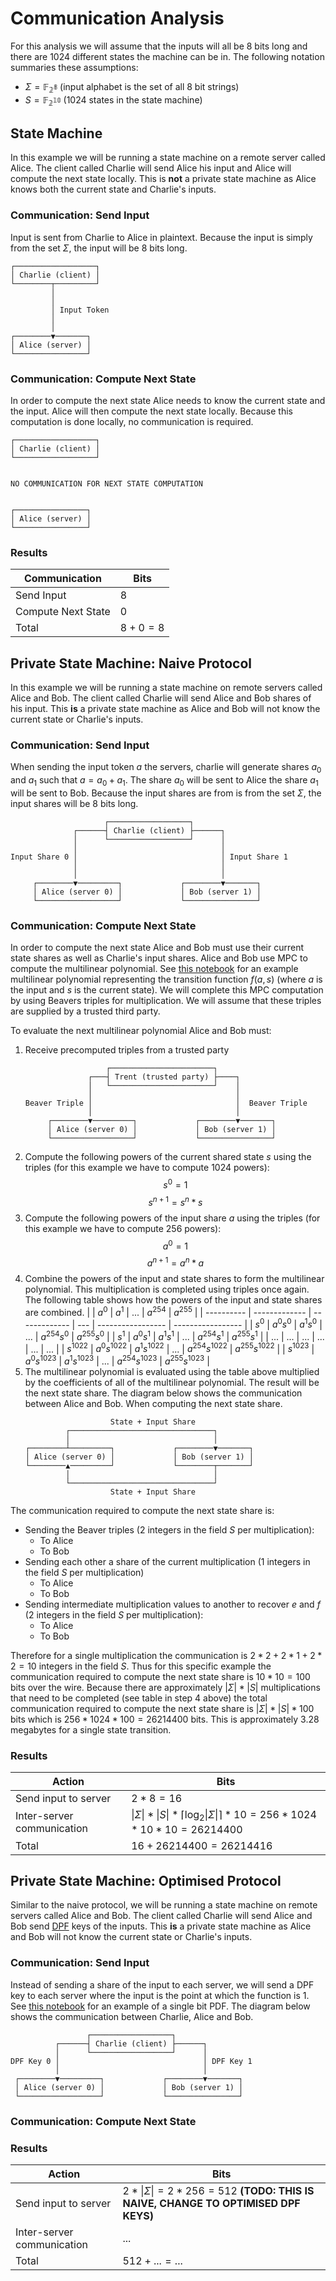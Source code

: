 # Communication Analysis

For this analysis we will assume that the inputs will all be 8 bits long and there are 1024 different states the machine can be in. The following notation summaries these assumptions:

<!-- https://en.wikipedia.org/wiki/Finite-state_machine#Mathematical_model -->

- $\Sigma = \mathbb{F_{2^8}}$ (input alphabet is the set of all 8 bit strings)
- $S = \mathbb{F_{2^{10}}}$ (1024 states in the state machine)

## State Machine

In this example we will be running a state machine on a remote server called Alice. The client called Charlie will send Alice his input and Alice will compute the next state locally. This is **not** a private state machine as Alice knows both the current state and Charlie's inputs.

### Communication: Send Input

Input is sent from Charlie to Alice in plaintext. Because the input is simply from the set $\Sigma$, the input will be $8$ bits long.

```
┌──────────────────┐
│ Charlie (client) │
└────────┬─────────┘
         │
         │
         │ Input Token
         │
         │
┌────────▼───────┐
│ Alice (server) │
└────────────────┘
```

### Communication: Compute Next State

In order to compute the next state Alice needs to know the current state and the input. Alice will then compute the next state locally. Because this computation is done locally, no communication is required.

```
┌──────────────────┐
│ Charlie (client) │
└──────────────────┘


NO COMMUNICATION FOR NEXT STATE COMPUTATION


┌────────────────┐
│ Alice (server) │
└────────────────┘
```

### Results

| Communication      | Bits        |
| ------------------ | ----------- |
| Send Input         | $8$         |
| Compute Next State | $0$         |
| Total              | $8 + 0 = 8$ |

## Private State Machine: Naive Protocol

In this example we will be running a state machine on remote servers called Alice and Bob. The client called Charlie will send Alice and Bob shares of his input. This **is** a private state machine as Alice and Bob will not know the current state or Charlie's inputs.

### Communication: Send Input

When sending the input token $a$ the servers, charlie will generate shares $a_0$ and $a_1$ such that $a = a_0 + a_1$. The share $a_0$ will be sent to Alice the share $a_1$ will be sent to Bob. Because the input shares are from is from the set $\Sigma$, the input shares will be $8$ bits long.

```
                     ┌──────────────────┐
              ┌──────┤ Charlie (client) ├──────┐
              │      └──────────────────┘      │
              │                                │
Input Share 0 │                                │ Input Share 1
              │                                │
              │                                │
     ┌────────▼─────────┐             ┌────────▼───────┐
     │ Alice (server 0) │             │ Bob (server 1) │
     └──────────────────┘             └────────────────┘
```

### Communication: Compute Next State

In order to compute the next state Alice and Bob must use their current state shares as well as Charlie's input shares. Alice and Bob use MPC to compute the multilinear polynomial. See [this notebook](./naive_private_state_machine.ipynb) for an example multilinear polynomial representing the transition function $f(a, s)$ (where $a$ is the input and $s$ is the current state). We will complete this MPC computation by using Beavers triples for multiplication. We will assume that these triples are supplied by a trusted third party.

To evaluate the next multilinear polynomial Alice and Bob must:

1. Receive precomputed triples from a trusted party
   ```
                     ┌───────────────────────┐
                 ┌───┤ Trent (trusted party) ├────┐
                 │   └───────────────────────┘    │
                 │                                │
   Beaver Triple │                                │  Beaver Triple
                 │                                │
        ┌────────▼─────────┐             ┌────────▼───────┐
        │ Alice (server 0) │             │ Bob (server 1) │
        └──────────────────┘             └────────────────┘
   ```
2. Compute the following powers of the current shared state $s$ using the triples (for this example we have to compute $1024$ powers):
   $$s^0 = 1$$
   $$s^{n+1} = s^n * s$$
3. Compute the following powers of the input share $a$ using the triples (for this example we have to compute $256$ powers):
   $$a^0 = 1$$
   $$a^{n+1} = a^n * a$$
4. Combine the powers of the input and state shares to form the multilinear polynomial. This multiplication is completed using triples once again. The following table shows how the powers of the input and state shares are combined.
   | | $a^0$ | $a^1$ | ... | $a^{254}$ | $a^{255}$ |
   | ---------- | ------------- | ------------- | --- | ----------------- | ----------------- |
   | $s^0$ | $a^0s^0$ | $a^1s^0$ | ... | $a^{254}s^0$ | $a^{255}s^0$ |
   | $s^1$ | $a^0s^1$ | $a^1s^1$ | ... | $a^{254}s^1$ | $a^{255}s^1$ |
   | ... | ... | ... | ... | ... | ... |
   | $s^{1022}$ | $a^0s^{1022}$ | $a^1s^{1022}$ | ... | $a^{254}s^{1022}$ | $a^{255}s^{1022}$ |
   | $s^{1023}$ | $a^0s^{1023}$ | $a^1s^{1023}$ | ... | $a^{254}s^{1023}$ | $a^{255}s^{1023}$ |
5. The multilinear polynomial is evaluated using the table above multiplied by the coefficients of all of the multilinear polynomial. The result will be the next state share. The diagram below shows the communication between Alice and Bob. When computing the next state share.
   ```
                      State + Input Share
            ┌────────────────────────────────┐
            │                                │
   ┌────────┴─────────┐             ┌────────▼───────┐
   │ Alice (server 0) │             │ Bob (server 1) │
   └────────▲─────────┘             └────────┬───────┘
            │                                │
            └────────────────────────────────┘
                      State + Input Share
   ```

The communication required to compute the next state share is:

- Sending the Beaver triples (2 integers in the field $S$ per multiplication):
  - To Alice
  - To Bob
- Sending each other a share of the current multiplication (1 integers in the field $S$ per multiplication)
  - To Alice
  - To Bob
- Sending intermediate multiplication values to another to recover $e$ and $f$ (2 integers in the field $S$ per multiplication):
  - To Alice
  - To Bob

Therefore for a single multiplication the communication is $2 * 2 + 2 * 1 + 2 * 2 = 10$ integers in the field $S$. Thus for this specific example the communication required to compute the next state share is $10 * 10 = 100$ bits over the wire. Because there are approximately $|\Sigma| * |S|$ multiplications that need to be completed (see table in step 4 above) the total communication required to compute the next state share is $|\Sigma| * |S| * 100$ bits which is $256 * 1024 * 100 = 26214400$ bits. This is approximately 3.28 megabytes for a single state transition.

### Results

| Action                     | Bits                                                                                           |
| -------------------------- | ---------------------------------------------------------------------------------------------- |
| Send input to server       | $2 * 8 = 16$                                                                                   |
| Inter-server communication | $\|\Sigma\| * \|S\| * \lceil\log_{2}{\|\Sigma\|}\rceil * 10 = 256 * 1024 * 10 * 10 = 26214400$ |
| Total                      | $16 + 26214400 = 26214416$                                                                     |

## Private State Machine: Optimised Protocol

Similar to the naive protocol, we will be running a state machine on remote servers called Alice and Bob. The client called Charlie will send Alice and Bob send [DPF](https://en.wikipedia.org/wiki/Distributed_point_function) keys of the inputs. This **is** a private state machine as Alice and Bob will not know the current state or Charlie's inputs.

### Communication: Send Input

Instead of sending a share of the input to each server, we will send a DPF key to each server where the input is the point at which the function is 1. See [this notebook](https://github.com/Blake-Haydon/Distributed-Point-Functions/blob/main/naive_DPF_single_bit.ipynb) for an example of a single bit PDF. The diagram below shows the communication between Charlie, Alice and Bob.

<!-- TODO: put DPF size here. The size is found in the paper "Distributed Point Functions and Their Applications" -->

```
                 ┌──────────────────┐
          ┌──────┤ Charlie (client) ├──────┐
          │      └──────────────────┘      │
DPF Key 0 │                                │ DPF Key 1
          │                                │
 ┌────────▼─────────┐             ┌────────▼───────┐
 │ Alice (server 0) │             │ Bob (server 1) │
 └──────────────────┘             └────────────────┘
```

### Communication: Compute Next State

### Results

| Action                     | Bits                                                                                     |
| -------------------------- | ---------------------------------------------------------------------------------------- |
| Send input to server       | $2 * \|\Sigma\| = 2 * 256 = 512$ **(TODO: THIS IS NAIVE, CHANGE TO OPTIMISED DPF KEYS)** |
| Inter-server communication | $...$                                                                                    |
| Total                      | $512 + ... = ...$                                                                        |
